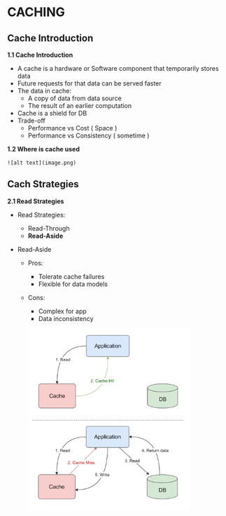 # CACHING

## Cache Introduction

**1.1 Cache Introduction**

- A cache is a hardware or Software component that temporarily stores data
- Future requests for that data can be served faster
- The data in cache:
  - A copy of data from data source
  - The result of an earlier computation
- Cache is a shield for DB
- Trade-off
  - Performance vs Cost ( Space )
  - Performance vs Consistency ( sometime )

**1.2 Where is cache used**

    ![alt text](image.png)

## Cach Strategies

**2.1 Read Strategies**

- Read Strategies:

  - Read-Through
  - **Read-Aside**

- Read-Aside

  - Pros:
    - Tolerate cache failures
    - Flexible for data models
  - Cons:

    - Complex for app
    - Data inconsistency

    ![alt text](image-1.png)
